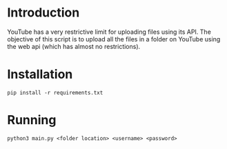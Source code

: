 # Introduction
YouTube has a very restrictive limit for uploading files using its API. 
The objective of this script is to upload all the files in a folder on YouTube using the web api
(which has almost no restrictions).

# Installation
```
pip install -r requirements.txt
```

# Running
```
python3 main.py <folder location> <username> <password>
```